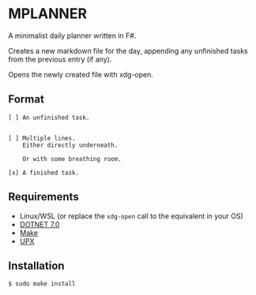# MPLANNER

A minimalist daily planner written in F#.

Creates a new markdown file for the day, appending any unfinished tasks from the previous entry (if any).

Opens the newly created file with xdg-open.

## Format
```
[ ] An unfinished task.


[ ] Multiple lines.
    Either directly underneath.

    Or with some breathing room.

[x] A finished task.
```

## Requirements
* Linux/WSL (or replace the `xdg-open` call to the equivalent in your OS)
* [DOTNET 7.0](https://dotnet.microsoft.com/en-us/download/dotnet/7.0)
* [Make](https://www.gnu.org/software/make/)
* [UPX](https://upx.github.io/)

## Installation
```bash
$ sudo make install
```
